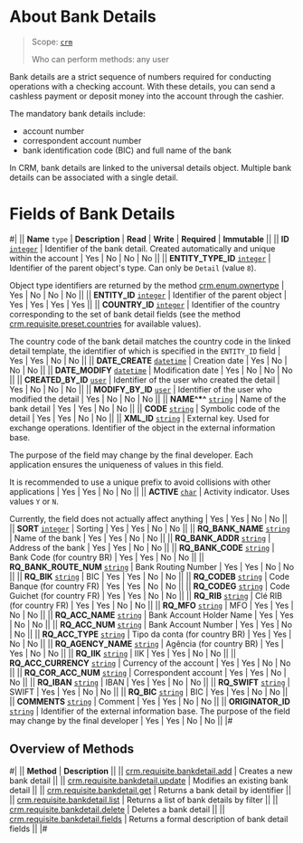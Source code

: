 # About Bank Details

> Scope: [`crm`](../../../scopes/permissions.md)
>
> Who can perform methods: any user

Bank details are a strict sequence of numbers required for conducting operations with a checking account. With these details, you can send a cashless payment or deposit money into the account through the cashier.

The mandatory bank details include:
- account number
- correspondent account number
- bank identification code (BIC) and full name of the bank

In CRM, bank details are linked to the universal details object. Multiple bank details can be associated with a single detail.

# Fields of Bank Details

#|
|| **Name**
`type` | **Description** | **Read** | **Write** | **Required** | **Immutable** ||
|| **ID**
[`integer`](../../../data-types.md) | Identifier of the bank detail. Created automatically and unique within the account | Yes | No | No | No ||
|| **ENTITY_TYPE_ID**
[`integer`](../../../data-types.md) | Identifier of the parent object's type. Can only be `Detail` (value `8`).

Object type identifiers are returned by the method [crm.enum.ownertype](../../auxiliary/enum/crm-enum-owner-type.md) | Yes | No | No | No ||
|| **ENTITY_ID**
[`integer`](../../../data-types.md) | Identifier of the parent object | Yes | Yes | Yes | Yes ||
|| **COUNTRY_ID**
[`integer`](../../../data-types.md) | Identifier of the country corresponding to the set of bank detail fields (see the method [crm.requisite.preset.countries](../presets/crm-requisite-preset-countries.md) for available values).

The country code of the bank detail matches the country code in the linked detail template, the identifier of which is specified in the `ENTITY_ID` field | Yes | Yes | No | No ||
|| **DATE_CREATE**
[`datetime`](../../../data-types.md) | Creation date | Yes | No | No | No ||
|| **DATE_MODIFY**
[`datetime`](../../../data-types.md) | Modification date | Yes | No | No | No ||
|| **CREATED_BY_ID**
[`user`](../../../data-types.md) | Identifier of the user who created the detail | Yes | No | No | No ||
|| **MODIFY_BY_ID**
[`user`](../../../data-types.md) | Identifier of the user who modified the detail | Yes | No | No | No ||
|| **NAME^*^**
[`string`](../../../data-types.md) | Name of the bank detail | Yes | Yes | No | No ||
|| **CODE**
[`string`](../../../data-types.md) | Symbolic code of the detail | Yes | Yes | No | No ||
|| **XML_ID**
[`string`](../../../data-types.md) | External key. Used for exchange operations. Identifier of the object in the external information base.

The purpose of the field may change by the final developer. Each application ensures the uniqueness of values in this field.

It is recommended to use a unique prefix to avoid collisions with other applications | Yes | Yes | No | No ||
|| **ACTIVE**
[`char`](../../../data-types.md) | Activity indicator. Uses values `Y` or `N`.

Currently, the field does not actually affect anything | Yes | Yes | No | No ||
|| **SORT**
[`integer`](../../../data-types.md) | Sorting | Yes | Yes | No | No ||
|| **RQ_BANK_NAME**
[`string`](../../../data-types.md) | Name of the bank | Yes | Yes | No | No ||
|| **RQ_BANK_ADDR**
[`string`](../../../data-types.md) | Address of the bank | Yes | Yes | No | No ||
|| **RQ_BANK_CODE**
[`string`](../../../data-types.md) | Bank Code (for country BR) | Yes | Yes | No | No ||
|| **RQ_BANK_ROUTE_NUM**
[`string`](../../../data-types.md) | Bank Routing Number | Yes | Yes | No | No ||
|| **RQ_BIK**
[`string`](../../../data-types.md) | BIC | Yes | Yes | No | No ||
|| **RQ_CODEB**
[`string`](../../../data-types.md) | Code Banque (for country FR) | Yes | Yes | No | No ||
|| **RQ_CODEG**
[`string`](../../../data-types.md) | Code Guichet (for country FR) | Yes | Yes | No | No ||
|| **RQ_RIB**
[`string`](../../../data-types.md) | Clé RIB (for country FR) | Yes | Yes | No | No ||
|| **RQ_MFO**
[`string`](../../../data-types.md) | MFO | Yes | Yes | No | No ||
|| **RQ_ACC_NAME**
[`string`](../../../data-types.md) | Bank Account Holder Name | Yes | Yes | No | No ||
|| **RQ_ACC_NUM**
[`string`](../../../data-types.md) | Bank Account Number | Yes | Yes | No | No ||
|| **RQ_ACC_TYPE**
[`string`](../../../data-types.md) | Tipo da conta (for country BR) | Yes | Yes | No | No ||
|| **RQ_AGENCY_NAME**
[`string`](../../../data-types.md) | Agência (for country BR) | Yes | Yes | No | No ||
|| **RQ_IIK**
[`string`](../../../data-types.md) | IIK | Yes | Yes | No | No ||
|| **RQ_ACC_CURRENCY**
[`string`](../../../data-types.md) | Currency of the account | Yes | Yes | No | No ||
|| **RQ_COR_ACC_NUM**
[`string`](../../../data-types.md) | Correspondent account | Yes | Yes | No | No ||
|| **RQ_IBAN**
[`string`](../../../data-types.md) | IBAN | Yes | Yes | No | No ||
|| **RQ_SWIFT**
[`string`](../../../data-types.md) | SWIFT | Yes | Yes | No | No ||
|| **RQ_BIC**
[`string`](../../../data-types.md) | BIC | Yes | Yes | No | No ||
|| **COMMENTS**
[`string`](../../../data-types.md) | Comment | Yes | Yes | No | No ||
|| **ORIGINATOR_ID**
[`string`](../../../data-types.md) | Identifier of the external information base. The purpose of the field may change by the final developer | Yes | Yes | No | No ||
|#

## Overview of Methods

#|
|| **Method** | **Description** ||
|| [crm.requisite.bankdetail.add](./crm-requisite-bank-detail-add.md) | Creates a new bank detail ||
|| [crm.requisite.bankdetail.update](./crm-requisite-bank-detail-update.md) | Modifies an existing bank detail ||
|| [crm.requisite.bankdetail.get](./crm-requisite-bank-detail-get.md) | Returns a bank detail by identifier ||
|| [crm.requisite.bankdetail.list](./crm-requisite-bank-detail-list.md) | Returns a list of bank details by filter ||
|| [crm.requisite.bankdetail.delete](./crm-requisite-bank-detail-delete.md) | Deletes a bank detail ||
|| [crm.requisite.bankdetail.fields](./crm-requisite-bank-detail-fields.md) | Returns a formal description of bank detail fields ||
|#